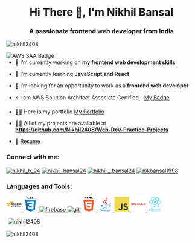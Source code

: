 <h1 align="center">Hi There 👋, I'm Nikhil Bansal</h1>
<h3 align="center">A passionate frontend web developer from India</h3>

<p align="left"> <img src="https://komarev.com/ghpvc/?username=nikhil2408&label=Profile%20views&color=0e75b6&style=flat" alt="nikhil2408" /> </p>

[<img align="right" alt="AWS SAA Badge" width="1800px" src=""/>](https://www.credly.com/badges/d6c100fd-3f8a-4b2a-ac78-1fa9c84b7fd8)

- 🔭 I’m currently working on **my frontend web development skills**

- 🌱 I’m currently learning **JavaScript and React**

- 👯 I’m looking for an opportunity to work as a **frontend web developer**

- ⚡ I am AWS Solution Architect Associate Certified - [My Badge](https://www.credly.com/badges/d6c100fd-3f8a-4b2a-ac78-1fa9c84b7fd8)

- 👨‍💻 Here is my portfolio [My Portfolio](https://nikhil-bansal.netlify.app)

- 👨‍💻 All of my projects are available at **https://github.com/Nikhil2408/Web-Dev-Practice-Projects**

- 📄 [Resume](resume)


<h3 align="left">Connect with me:</h3>
<p align="left">
<a href="https://twitter.com/nikhil_b_24" target="blank"><img align="center" src="https://raw.githubusercontent.com/rahuldkjain/github-profile-readme-generator/master/src/images/icons/Social/twitter.svg" alt="nikhil_b_24" height="30" width="40" /></a>
<a href="https://linkedin.com/in/nikhil-bansal24" target="blank"><img align="center" src="https://raw.githubusercontent.com/rahuldkjain/github-profile-readme-generator/master/src/images/icons/Social/linked-in-alt.svg" alt="nikhil-bansal24" height="30" width="40" /></a>
<a href="https://instagram.com/nikhil._.bansal24" target="blank"><img align="center" src="https://raw.githubusercontent.com/rahuldkjain/github-profile-readme-generator/master/src/images/icons/Social/instagram.svg" alt="nikhil._.bansal24" height="30" width="40" /></a>
<a href="https://www.hackerrank.com/nikbansal1998" target="blank"><img align="center" src="https://raw.githubusercontent.com/rahuldkjain/github-profile-readme-generator/master/src/images/icons/Social/hackerrank.svg" alt="nikbansal1998" height="30" width="40" /></a>
</p>

<h3 align="left">Languages and Tools:</h3>
<p align="left"> <a href="https://aws.amazon.com" target="_blank" rel="noreferrer"> <img src="https://raw.githubusercontent.com/devicons/devicon/master/icons/amazonwebservices/amazonwebservices-original-wordmark.svg" alt="aws" width="40" height="40"/> </a> <a href="https://www.w3schools.com/css/" target="_blank" rel="noreferrer"> <img src="https://raw.githubusercontent.com/devicons/devicon/master/icons/css3/css3-original-wordmark.svg" alt="css3" width="40" height="40"/> </a> <a href="https://firebase.google.com/" target="_blank" rel="noreferrer"> <img src="https://www.vectorlogo.zone/logos/firebase/firebase-icon.svg" alt="firebase" width="40" height="40"/> </a> <a href="https://git-scm.com/" target="_blank" rel="noreferrer"> <img src="https://www.vectorlogo.zone/logos/git-scm/git-scm-icon.svg" alt="git" width="40" height="40"/> </a> <a href="https://www.w3.org/html/" target="_blank" rel="noreferrer"> <img src="https://raw.githubusercontent.com/devicons/devicon/master/icons/html5/html5-original-wordmark.svg" alt="html5" width="40" height="40"/> </a> <a href="https://www.java.com" target="_blank" rel="noreferrer"> <img src="https://raw.githubusercontent.com/devicons/devicon/master/icons/java/java-original.svg" alt="java" width="40" height="40"/> </a> <a href="https://developer.mozilla.org/en-US/docs/Web/JavaScript" target="_blank" rel="noreferrer"> <img src="https://raw.githubusercontent.com/devicons/devicon/master/icons/javascript/javascript-original.svg" alt="javascript" width="40" height="40"/> </a> <a href="https://www.oracle.com/" target="_blank" rel="noreferrer"> <img src="https://raw.githubusercontent.com/devicons/devicon/master/icons/oracle/oracle-original.svg" alt="oracle" width="40" height="40"/> </a> <a href="https://reactjs.org/" target="_blank" rel="noreferrer"> <img src="https://raw.githubusercontent.com/devicons/devicon/master/icons/react/react-original-wordmark.svg" alt="react" width="40" height="40"/> </a> </p>

<p>&nbsp;<img align="center" src="https://github-readme-stats.vercel.app/api?username=nikhil2408&show_icons=true&locale=en" alt="nikhil2408" /></p>

<p><img align="center" src="https://github-readme-streak-stats.herokuapp.com/?user=nikhil2408&" alt="nikhil2408" /></p>

